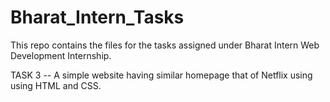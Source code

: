# Bharat_Intern_Tasks
This repo contains the files for the tasks assigned under Bharat Intern Web Development Internship.


TASK 3 -- A simple website having similar homepage that of Netflix using using HTML and CSS.
